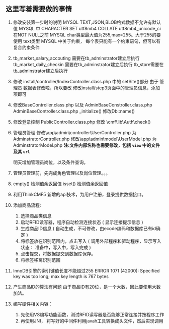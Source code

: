 ## 这里写着需要做的事情

1. 修改安装第一步时的说明
	MYSQL TEXT,JSON,BLOB格式数据不允许有默认值
	MYSQL 中 CHARACTER SET utf8mb4 COLLATE utf8mb4_unicode_ci 在NOT NULL之前
	MYSQL char类型最大值为255,max=255。大于255的要使用 text类型
	MYSQL 中关于约束， 每个表只能有一个约束语句，但可以有复合约束条件

2. tb_market_salary_accouting 需要在tb_adminstrator建立后执行
	tb_market_daily_checkin 需要在tb_adminstrator建立后执行
	tb_store需要在tb_adminstrator建立后执行

3. 修改 install/controller/IndexController.class.php 中的 setSite()部分
	由于 管理员 数据表修改啦，所以要改
	修改install/step3页面中的管理员信息，添加项即可

4. 修改BaseController.class.php 以及 AdminBaseConstroller.class.php
	AdminBaseController.class.php  _initialize() 修改Db::name()

5. 修改登录控制
	PublicController.class.php
	修改 \cmf\lib\Auth\check()

6. 管理员管理
	修改\app\admin\controller\UserController.php 为 AdminstratorController.php
	修改\app\admin\model\UserModel.php 为 AdminstratorModel.php
	**注:文件内部名称也需要修改，包括 `view` 中的文件 及其 `url`**

	明天增加管理员岗位，以及条件查询。
	
7. 管理员管理前，先完成角色管理以及岗位管理。。。

8. empty() 检测值余返回值
	isset() 检测值余返回值
	
9. 利用ThinkCMF5 新增的api技术，为用户注册，登录提供数据接口。

10. 添加商品流程:
	1. 选择商品类信息
	2. 启动RFID读写器，程序自动检测连接状态 ( 显示连接提示信息 )
	3. 生成商品ID信息 ( 自动生成，不可修改，由ecode编码和数据库已有id确定 )
	4. 将标签放在识别范围内，点击写入 ( 调用外部程序和驱动程序，显示写入状态： 准备中，写入中，写入完成  )
	5. 点击提交，将数据提交到数据库保存。
	6. 将标签移离识别范围
	
11. InnoDB引擎的索引键值长度不能超过255
	ERROR 1071 (42000): Specified key was too long; max key length is 767 bytes
	
12. 产生商品ID的算法有问题
	由于商品ID有20位，是一个大数，因此要使用大数加法。
	
13. 编写硬件相关内容：
	1. 先使用VS编写功能函数，测试RFID读写器是否能够正常连接并按程序工作
	2. 再使用JNI， 将写好的中间件利用javah工具转换成头文件，然后实现调用
